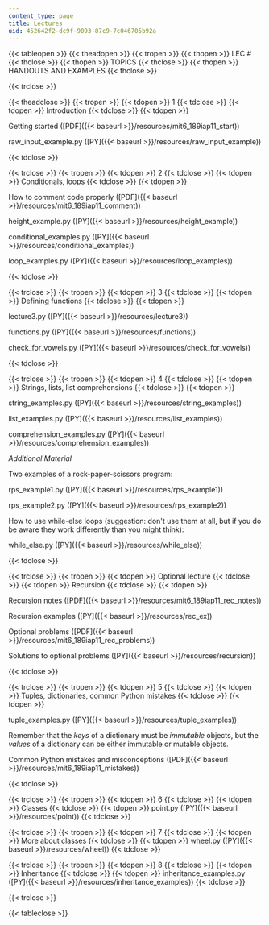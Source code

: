 ```yaml
---
content_type: page
title: Lectures
uid: 452642f2-dc9f-9093-87c9-7c046705b92a
---
```


{{< tableopen >}}
{{< theadopen >}}
{{< tropen >}}
{{< thopen >}}
LEC #
{{< thclose >}}
{{< thopen >}}
TOPICS
{{< thclose >}}
{{< thopen >}}
HANDOUTS AND EXAMPLES
{{< thclose >}}

{{< trclose >}}

{{< theadclose >}}
{{< tropen >}}
{{< tdopen >}}
1
{{< tdclose >}}
{{< tdopen >}}
Introduction
{{< tdclose >}}
{{< tdopen >}}


Getting started ([PDF]({{< baseurl >}}/resources/mit6_189iap11_start))

raw\_input\_example.py ([PY]({{< baseurl >}}/resources/raw_input_example))


{{< tdclose >}}

{{< trclose >}}
{{< tropen >}}
{{< tdopen >}}
2
{{< tdclose >}}
{{< tdopen >}}
Conditionals, loops
{{< tdclose >}}
{{< tdopen >}}


How to comment code properly ([PDF]({{< baseurl >}}/resources/mit6_189iap11_comment))

height\_example.py ([PY]({{< baseurl >}}/resources/height_example))

conditional\_examples.py ([PY]({{< baseurl >}}/resources/conditional_examples))

loop\_examples.py ([PY]({{< baseurl >}}/resources/loop_examples))


{{< tdclose >}}

{{< trclose >}}
{{< tropen >}}
{{< tdopen >}}
3
{{< tdclose >}}
{{< tdopen >}}
Defining functions
{{< tdclose >}}
{{< tdopen >}}


lecture3.py ([PY]({{< baseurl >}}/resources/lecture3))

functions.py ([PY]({{< baseurl >}}/resources/functions))

check\_for\_vowels.py ([PY]({{< baseurl >}}/resources/check_for_vowels))


{{< tdclose >}}

{{< trclose >}}
{{< tropen >}}
{{< tdopen >}}
4
{{< tdclose >}}
{{< tdopen >}}
Strings, lists, list comprehensions
{{< tdclose >}}
{{< tdopen >}}


string\_examples.py ([PY]({{< baseurl >}}/resources/string_examples))

list\_examples.py ([PY]({{< baseurl >}}/resources/list_examples))

comprehension\_examples.py ([PY]({{< baseurl >}}/resources/comprehension_examples))

_Additional Material_

Two examples of a rock-paper-scissors program:

rps\_example1.py ([PY]({{< baseurl >}}/resources/rps_example1))

rps\_example2.py ([PY]({{< baseurl >}}/resources/rps_example2))

How to use while-else loops (suggestion: don't use them at all, but if you do be aware they work differently than you might think):

while\_else.py ([PY]({{< baseurl >}}/resources/while_else))


{{< tdclose >}}

{{< trclose >}}
{{< tropen >}}
{{< tdopen >}}
Optional lecture
{{< tdclose >}}
{{< tdopen >}}
Recursion
{{< tdclose >}}
{{< tdopen >}}


Recursion notes ([PDF]({{< baseurl >}}/resources/mit6_189iap11_rec_notes))

Recursion examples ([PY]({{< baseurl >}}/resources/rec_ex))

Optional problems ([PDF]({{< baseurl >}}/resources/mit6_189iap11_rec_problems))

Solutions to optional problems ([PY]({{< baseurl >}}/resources/recursion))


{{< tdclose >}}

{{< trclose >}}
{{< tropen >}}
{{< tdopen >}}
5
{{< tdclose >}}
{{< tdopen >}}
Tuples, dictionaries, common Python mistakes
{{< tdclose >}}
{{< tdopen >}}


tuple\_examples.py ([PY]({{< baseurl >}}/resources/tuple_examples))

Remember that the _keys_ of a dictionary must be _immutable_ objects, but the _values_ of a dictionary can be either immutable or mutable objects.

Common Python mistakes and misconceptions ([PDF]({{< baseurl >}}/resources/mit6_189iap11_mistakes))


{{< tdclose >}}

{{< trclose >}}
{{< tropen >}}
{{< tdopen >}}
6
{{< tdclose >}}
{{< tdopen >}}
Classes
{{< tdclose >}}
{{< tdopen >}}
point.py ([PY]({{< baseurl >}}/resources/point))
{{< tdclose >}}

{{< trclose >}}
{{< tropen >}}
{{< tdopen >}}
7
{{< tdclose >}}
{{< tdopen >}}
More about classes
{{< tdclose >}}
{{< tdopen >}}
wheel.py ([PY]({{< baseurl >}}/resources/wheel))
{{< tdclose >}}

{{< trclose >}}
{{< tropen >}}
{{< tdopen >}}
8
{{< tdclose >}}
{{< tdopen >}}
Inheritance
{{< tdclose >}}
{{< tdopen >}}
inheritance\_examples.py ([PY]({{< baseurl >}}/resources/inheritance_examples))
{{< tdclose >}}

{{< trclose >}}

{{< tableclose >}}